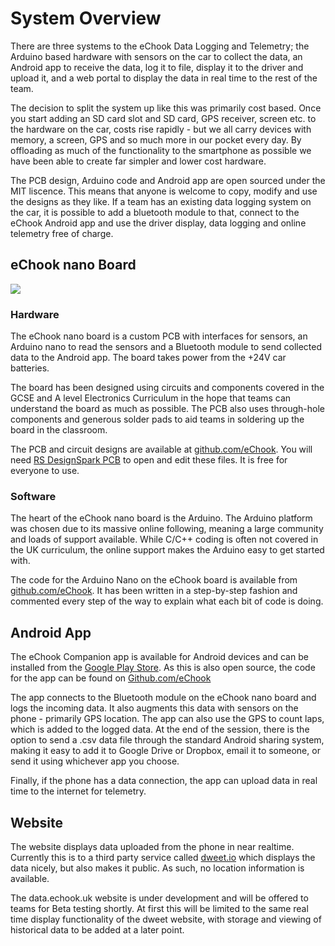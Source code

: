 # System Overview

There are three systems to the eChook Data Logging and Telemetry; the Arduino based hardware with sensors on the car to collect the data, an Android app to receive the data, log it to file, display it to the driver and upload it, and a web portal to display the data in real time to the rest of the team.

The decision to split the system up like this was primarily cost based. Once you start adding an SD card slot and SD card, GPS receiver, screen etc. to the hardware on the car, costs rise rapidly - but we all carry devices with memory, a screen, GPS and so much more in our pocket every day. By offloading as much of the functionality to the smartphone as possible we have been able to create far simpler and lower cost hardware.

The PCB design, Arduino code and Android app are open sourced under the MIT liscence. This means that anyone is welcome to copy, modify and use the designs as they like. If a team has an existing data logging system on the car, it is possible to add a bluetooth module to that, connect to the eChook Android app and use the driver display, data logging and online telemetry free of charge.

## eChook nano Board

![](https://lh3.googleusercontent.com/7FLh6EmgoqFBk9Twgt-iS4O559Hd256QkYxNOR44Ojl2a_ssA4CzK5mZhyTLCnsBX6XhAC1IYFK9AWPOva-g4_6PjabCO38x9b5HM0y2MPjtWZUsybBmNco646XR3HOmOY3rDIQhI6QzFgvRTwfHY3f4ILqefgRU7SMkqVYkJehNtMq1w06adJ4Fm_ed0PMgliGXGB09yiJIrBb2sxE6-WbumagtFEnnjxTCSKrMIzWJZL8lphKVgRf7XsHWYOjaXi5ZpQIwB9kZkep0LTyaQ1NtaNaHjJCTFSumcsnoew_8HhzZO04JZwq3aIVhWcz0wHUaYQKMGRDE16yFIiWs5v_THXujNE0GPTq8-ll6LsQ64B2xzGPPLc_wYxpl9B6PwEG_l0JtPFbTa-sINt7yuBCc7SxzdeY1qCXBW1rX98_1sP64lAP3dJ_tSZMtUvjuf5RQ2wPtZC5XO_wUJ3Td45kccnCeSD6RYvgSWONEfL-i_LEpvZJ1BQlovem-s5xgKk4qk_LC7R-g7i8mdI1DReJkR2NkcVQNEhwDUaXtyb44a3slhQAaSSyc9WprRyD5OCocPjRQsE-DMtfk8NChR-wJdg8EQm8CJ7vnbfmBZnMyczb7n_TVQXNfZ6w3VxgvdVdumHdumFNLwIsfPwVQyZl97S2Ap-HUkv_g=w274-h205-no)

### Hardware

The eChook nano board is a custom PCB with interfaces for sensors, an Arduino nano to read the sensors and a Bluetooth module to send collected data to the Android app. The board takes power from the +24V car batteries.

The board has been designed using circuits and components covered in the GCSE and A level Electronics Curriculum in the hope that teams can understand the board as much as possible. The PCB also uses through-hole components and generous solder pads to aid teams in soldering up the board in the classroom.

The PCB and circuit designs are available at [github.com/eChook](https://github.com/echook/echook-nano-pcb). You will need [RS DesignSpark PCB](https://www.rs-online.com/designspark/pcb-software) to open and edit these files. It is free for everyone to use.

### Software

The heart of the eChook nano board is the Arduino. The Arduino platform was chosen due to its massive online following, meaning a large community and loads of support available. While C/C++ coding is often not covered in the UK curriculum, the online support makes the Arduino easy to get started with.

The code for the Arduino Nano on the eChook board is available from [github.com/eChook](https://github.com/echook/echook-arduino-nano). It has been written in a step-by-step fashion and commented every step of the way to explain what each bit of code is doing.

## Android App

The eChook Companion app is available for Android devices and can be installed from the [Google Play Store](https://play.google.com/store/apps/details?id=com.ben.drivenbluetooth). As this is also open source, the code for the app can be found on [Github.com/eChook](https://github.com/echook/echook-arduino-android)

The app connects to the Bluetooth module on the eChook nano board and logs the incoming data. It also augments this data with sensors on the phone - primarily GPS location. The app can also use the GPS to count laps, which is added to the logged data. At the end of the session, there is the option to send a .csv data file through the standard Android sharing system, making it easy to add it to Google Drive or Dropbox, email it to someone, or send it using whichever app you choose.

Finally, if the phone has a data connection, the app can upload data in real time to the internet for telemetry.

## Website

The website displays data uploaded from the phone in near realtime. Currently this is to a third party service called [dweet.io](http://dweet.io) which displays the data nicely, but also makes it public. As such, no location information is available.

The data.echook.uk website is under development and will be offered to teams for Beta testing shortly. At first this will be limited to the same real time display functionality of the dweet website, with storage and viewing of historical data to be added at a later point.

